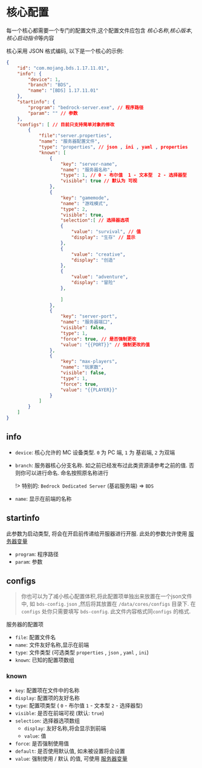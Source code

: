 # 核心配置

每一个核心都需要一个专门的配置文件,这个配置文件应包含 *核心名称*,*核心版本*,*核心启动指令*等内容

核心采用 JSON 格式编码, 以下是一个核心的示例:

```json
{
	"id": "com.mojang.bds.1.17.11.01",
	"info": {
		"device": 1,
		"branch": "BDS",
		"name": "[BDS] 1.17.11.01"
	},
	"startinfo": {
		"program": "bedrock-server.exe", // 程序路径
		"param": "" // 参数
	},
	"configs": [ // 目前只支持简单对象的修改
		{
            "file":"server.properties",
			"name": "服务器配置文件",
			"type": "properties", // json , ini , yaml , properties
			"known": [
				{
					"key": "server-name",
					"name": "服务器名称",
					"type": 1, // 0 - 布尔值  1 - 文本型  2 - 选择器型
					"visible": true // 默认为 可视
				},
				{
					"key": "gamemode",
					"name": "游戏模式",
					"type": 2,
					"visible": true,
					"selection":[ // 选择器选项
					{
						"value": "survival", // 值
						"display": "生存" // 显示
					},
					{
						"value": "creative",
						"display": "创造"
					},
					{
						"value": "adventure",
						"display": "冒险"
					},
					
					]
				},
				{
					"key": "server-port",
					"name": "服务器端口",
					"visible": false,
					"type": 1,
					"force": true, // 是否强制更改
					"value": "{{PORT}}"	// 强制更改的值	
				},
				{
					"key": "max-players",
					"name": "玩家数",
					"visible": false,
					"type": 1,
					"force": true,
					"value": "{{PLAYER}}"
				}
			]
		}
	]
}
```

## info

* `device`: 核心允许的 MC 设备类型. `0` 为 PC 端, `1` 为 基岩端, `2` 为双端

* `branch`: 服务器核心分支名称. 如之前已经发布过此类资源请参考之前的值. 否则你可以进行命名. 命名按照原名称进行 

  !> 特别的: `Bedrock Dedicated Server` (基岩服务端) => `BDS`

* `name`: 显示在前端的名称

## startinfo

此参数为启动类型, 将会在开启前传递给开服器进行开服. 此处的参数允许使用 [服务器变量](/core-servervar)

* `program`: 程序路径
* `param`: 参数

## configs

> 你也可以为了减小核心配置体积,将此配置项单独出来放置在一个json文件中, 如 `bds-config.json` ,然后将其放置在 `/data/cores/configs` 目录下. 在 `configs` 处你只需要填写 `bds-config`. 此文件内容格式同`configs` 的格式.

服务器的配置项 

* `file`: 配置文件名
* `name`: 文件友好名称,显示在前端
* `type`: 文件类型 (可选类型 `properties` , `json` , `yaml` , `ini`)
* `known`: 已知的配置项数组

### known

* `key`: 配置项在文件中的名称
* `display`: 配置项的友好名称
* `type`: 配置项类型 ( `0` - 布尔值  `1` - 文本型  `2` - 选择器型)
* `visible`: 是否在前端可视 (默认: `true`)
* `selection`: 选择器选项数组
  * `display`: 友好名称,将会显示到前端
  * `value`: 值
* `force`: 是否强制使用值
* `default`: 是否使用默认值, 如未被设置将会设置
* `value`: 强制使用 / 默认 的值, 可使用 [服务器变量](/core-servervar)
